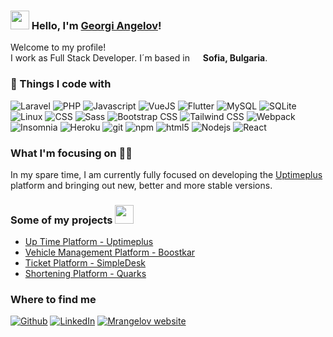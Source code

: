 ### <img src="https://media.giphy.com/media/hvRJCLFzcasrR4ia7z/giphy.gif" width="30px"> Hello, I'm [Georgi Angelov](https://mrangelov.com/#AboutMe)!
<p>Welcome to my profile! </br>
I work as Full Stack Developer. I´m based in <img src="https://cdn-icons-png.flaticon.com/512/2451/2451728.png" width="13"/> <b>Sofia, Bulgaria</b>.


<h3>🔭 Things I code with</h3>
<p>
  <img alt="Laravel" src="https://img.shields.io/badge/-Laravel-F05340?style=flat-square&logo=laravel&logoColor=white" />
  <img alt="PHP" src="https://img.shields.io/badge/-PHP-474A8A?style=flat-square&logo=php&logoColor=white" />
  <img alt="Javascript" src="https://img.shields.io/badge/-Javascript-F0DB4F?style=flat-square&logo=javascript&logoColor=white" />
  <img alt="VueJS" src="https://img.shields.io/badge/-VueJS-4FC08D?style=flat-square&logo=vue.js&logoColor=white" />
  <img alt="Flutter" src="https://img.shields.io/badge/-Flutter-02569B?style=flat-square&logo=flutter&logoColor=white" />
  <img alt="MySQL" src="https://img.shields.io/badge/-MySQL-4479A1?style=flat-square&logo=mysql&logoColor=white" />
  <img alt="SQLite" src="https://img.shields.io/badge/-SQLite-003B57?style=flat-square&logo=sqlite&logoColor=white" />
  <img alt="Linux" src="https://img.shields.io/badge/-Linux-FCC624?style=flat-square&logo=linux&logoColor=white" />
  <img alt="CSS" src="https://img.shields.io/badge/-CSS-1572B6?style=flat-square&logo=css3&logoColor=white" />
  <img alt="Sass" src="https://img.shields.io/badge/-Sass-CC6699?style=flat-square&logo=sass&logoColor=white" />
  <img alt="Bootstrap CSS" src="https://img.shields.io/badge/-Bootstrap-7952B3?style=flat-square&logo=bootstrap&logoColor=white" /> 
  <img alt="Tailwind CSS" src="https://img.shields.io/badge/-Tailwind-38B2AC?style=flat-square&logo=tailwind%20css&logoColor=white" /> 
  <img alt="Webpack" src="https://img.shields.io/badge/-Webpack-8DD6F9?style=flat-square&logo=webpack&logoColor=white" /> 
  <img alt="Insomnia" src="https://img.shields.io/badge/-Insomnia-5849BE?style=flat-square&logo=insomnia&logoColor=white" />
  <img alt="Heroku" src="https://img.shields.io/badge/-Heroku-430098?style=flat-square&logo=heroku&logoColor=white" />
  <img alt="git" src="https://img.shields.io/badge/-Git-F05032?style=flat-square&logo=git&logoColor=white" />
  <img alt="npm" src="https://img.shields.io/badge/-NPM-CB3837?style=flat-square&logo=npm&logoColor=white" />
  <img alt="html5" src="https://img.shields.io/badge/-HTML5-E34F26?style=flat-square&logo=html5&logoColor=white" />
  <img alt="Nodejs" src="https://img.shields.io/badge/-Nodejs-43853d?style=flat-square&logo=Node.js&logoColor=white" />
  <img alt="React" src="https://img.shields.io/badge/-React-61DAFB?style=flat-square&logo=react&logoColor=white" />
</p>

### What I'm focusing on 👨‍💻
 
In my spare time, I am currently fully focused on developing the [Uptimeplus](https://uptimeplus.app/) platform and bringing out new, better and more stable versions.

### Some of my projects <img src="https://emojis.slackmojis.com/emojis/images/1520808873/3643/cool-doge.gif?1520808873" width="30px">

* [Up Time Platform - Uptimeplus](https://uptimeplus.app/)
* [Vehicle Management Platform - Boostkar](https://boostkar.com/)
* [Ticket Platform - SimpleDesk](https://github.com/mrangelovofficial/simple-desk)
* [Shortening Platform - Quarks](https://github.com/mrangelovofficial/Quarks)


<h3>Where to find me</h3>
<p><a href="https://github.com/mrangelovofficial" target="_blank"><img alt="Github" src="https://img.shields.io/badge/GitHub-%2312100E.svg?&style=for-the-badge&logo=Github&logoColor=white" /></a>
  <a href="https://www.linkedin.com/in/mr-angelov/" target="_blank"><img alt="LinkedIn" src="https://img.shields.io/badge/linkedin-%230077B5.svg?&style=for-the-badge&logo=linkedin&logoColor=white" /></a> 
  <a href="https://mrangelov.com/" target="_blank"><img alt="Mrangelov website" src="https://img.shields.io/badge/Mr.Angelov-black?&style=for-the-badge&logo=&logoColor=white" /></a>
</p>

